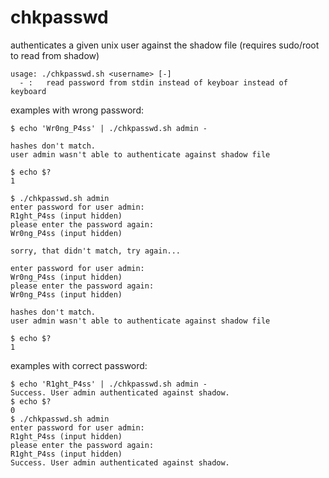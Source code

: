# chkpasswd
authenticates a given unix user against the shadow file (requires sudo/root to read from shadow)
```
usage: ./chkpasswd.sh <username> [-]
  - :	read password from stdin instead of keyboar instead of keyboard
```
examples with wrong password:
```
$ echo 'Wr0ng_P4ss' | ./chkpasswd.sh admin -

hashes don't match.
user admin wasn't able to authenticate against shadow file

$ echo $?
1

$ ./chkpasswd.sh admin
enter password for user admin:
R1ght_P4ss (input hidden)
please enter the password again:
Wr0ng_P4ss (input hidden)

sorry, that didn't match, try again...

enter password for user admin:
Wr0ng_P4ss (input hidden)
please enter the password again:
Wr0ng_P4ss (input hidden)

hashes don't match.
user admin wasn't able to authenticate against shadow file

$ echo $?
1
```
examples with correct password:

```
$ echo 'R1ght_P4ss' | ./chkpasswd.sh admin -
Success. User admin authenticated against shadow.
$ echo $?
0
$ ./chkpasswd.sh admin
enter password for user admin:
R1ght_P4ss (input hidden)
please enter the password again:
R1ght_P4ss (input hidden)
Success. User admin authenticated against shadow.
```

